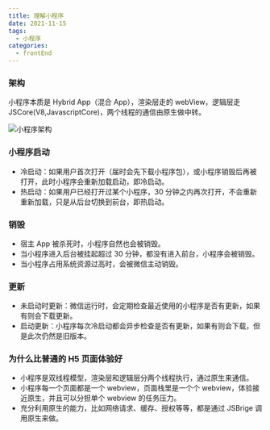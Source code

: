 ```yaml
---
title: 理解小程序
date: 2021-11-15
tags:
  - 小程序
categories:
  - frontEnd
---
```


### 架构

小程序本质是 Hybrid App（混合 App），渲染层走的 webView，逻辑层走 JSCore(V8,JavascriptCore)，两个线程的通信由原生做中转。

<!-- more -->

![小程序架构](https://pic1.zhimg.com/v2-577d754f01920923e08ab03f3e43f5f0_r.jpg)

### 小程序启动

- 冷启动：如果用户首次打开（届时会先下载小程序包），或小程序销毁后再被打开，此时小程序会重新加载启动，即冷启动。
- 热启动：如果用户已经打开过某个小程序，30 分钟之内再次打开，不会重新重新加载，只是从后台切换到前台，即热启动。

### 销毁

- 宿主 App 被杀死时，小程序自然也会被销毁。
- 当小程序进入后台被挂起超过 30 分钟，都没有进入前台，小程序会被销毁。
- 当小程序占用系统资源过高时，会被微信主动销毁。

### 更新

- 未启动时更新：微信运行时，会定期检查最近使用的小程序是否有更新，如果有则会下载更新。
- 启动更新：小程序每次冷启动都会异步检查是否有更新，如果有则会下载，但是此次仍然是旧版本。

### 为什么比普通的 H5 页面体验好

- 小程序是双线程模型，渲染层和逻辑层分两个线程执行，通过原生来通信。
- 小程序每一个页面都是一个 webview，页面栈里是一个个 webview，体验接近原生，并且可以分担单个 webview 的任务压力。
- 充分利用原生的能力，比如网络请求、缓存、授权等等，都是通过 JSBrige 调用原生来做。
